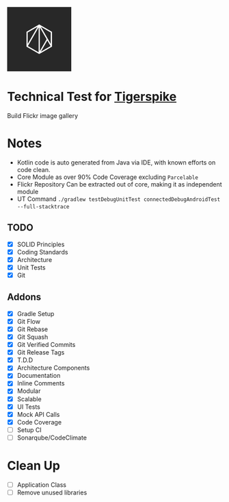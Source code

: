 <img src="./graphics/tigerspike-logo.png" alt="Tigerspike Logo" width="150" height="150" />

# Technical Test for [Tigerspike](https://tigerspike.com/)
Build Flickr image gallery

# Notes
 - Kotlin code is auto generated from Java via IDE, with known efforts on code clean.
 - Core Module as over 90% Code Coverage excluding `Parcelable`
 - Flickr Repository Can be extracted out of core, making it as independent module
 - UT Command `./gradlew testDebugUnitTest connectedDebugAndroidTest --full-stacktrace`

## TODO
- [x] SOLID Principles
- [x] Coding Standards
- [x] Architecture
- [x] Unit Tests
- [x] Git

## Addons
- [x] Gradle Setup
- [x] Git Flow
- [x] Git Rebase
- [x] Git Squash
- [x] Git Verified Commits
- [x] Git Release Tags
- [x] T.D.D
- [x] Architecture Components
- [x] Documentation
- [x] Inline Comments
- [x] Modular
- [x] Scalable
- [x] UI Tests
- [x] Mock API Calls
- [x] Code Coverage
- [ ] Setup CI
- [ ] Sonarqube/CodeClimate
 
# Clean Up
- [ ] Application Class
- [ ] Remove unused libraries
